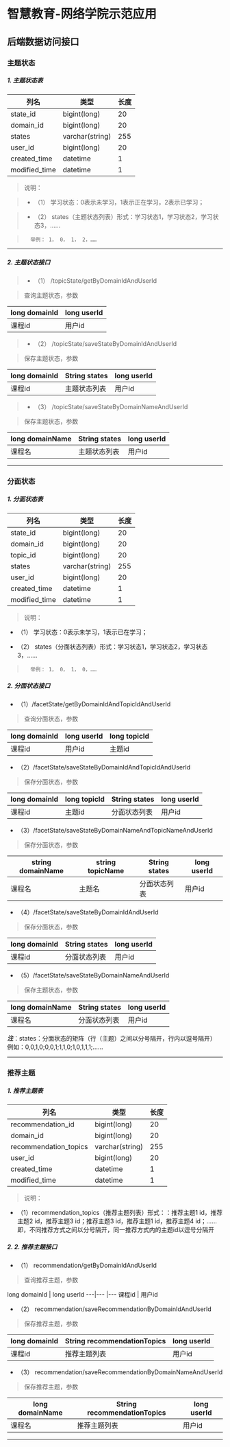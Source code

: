 # 智慧教育-网络学院示范应用


## 后端数据访问接口

### 主题状态

##### 1. **主题状态表**

列名 | 类型 | 长度
---|---|---
state_id | bigint(long) | 20
domain_id | bigint(long) | 20
states | varchar(string) | 255
user_id | bigint(long) | 20
created_time | datetime | 1
modified_time | datetime | 1


> 说明：

> - （1）	学习状态：0表示未学习，1表示正在学习，2表示已学习；

> - （2）	states（主题状态列表）形式：学习状态1，学习状态2，学习状态3，……

>       举例： 1， 0， 1， 2，……

---

##### 2.  **主题状态接口**  

> - （1）	/topicState/getByDomainIdAndUserId

> 查询主题状态，参数

long domainId | long userId
---|---
课程id | 用户id



> - （2）	/topicState/saveStateByDomainIdAndUserId

> 保存主题状态，参数

long domainId | String states | long userId
---|---|---
课程id | 主题状态列表 | 用户id
> - （3）	/topicState/saveStateByDomainNameAndUserId

> 保存主题状态，参数

long domainName | String states | long userId
---|---|---
课程名 | 主题状态列表 | 用户id

---

### 分面状态

##### 1. **分面状态表**

列名 | 类型 | 长度
---|---|---
state_id | bigint(long) | 20
domain_id | bigint(long) | 20
topic_id | bigint(long) | 20
states | varchar(string) | 255
user_id | bigint(long) | 20
created_time | datetime | 1
modified_time | datetime | 1

> 说明：

- （1）	学习状态：0表示未学习，1表示已在学习；

- （2）	states（分面状态列表）形式：学习状态1，学习状态2，学习状态3，……

>       举例： 1， 0， 1， 0，……

##### 2.  **分面状态接口**  

- （1）/facetState/getByDomainIdAndTopicIdAndUserId

> 查询分面状态，参数

long domainId | long userId | long topicId
---|--- |---
课程id | 用户id | 主题id
- （2）/facetState/saveStateByDomainIdAndTopicIdAndUserId

> 保存分面状态，参数

long domainId | long topicId | String states | long userId
---|---|---|---
课程id |主题id | 分面状态列表 | 用户id
- （3）/facetState/saveStateByDomainNameAndTopicNameAndUserId

> 保存分面状态，参数

string domainName | string topicName | String states | long userId
---|---|---|---
课程名 |主题名 | 分面状态列表 | 用户id
- （4）/facetState/saveStateByDomainIdAndUserId

> 保存分面状态，参数

long domainId | String states | long userId
---|---|---
课程id | 分面状态列表 | 用户id
- （5）/facetState/saveStateByDomainNameAndUserId

> 保存主题状态，参数

long domainName | String states | long userId
---|---|---
课程名 | 分面状态列表 | 用户id

***注***：states：分面状态的矩阵（行（主题）之间以分号隔开，行内以逗号隔开）
例如：0,0,1,0;0,0,1;1,1,0;1,0,1,1,1;……

---

### 推荐主题

##### 1. **推荐主题表**

列名 | 类型 | 长度
---|---|---
recommendation_id | bigint(long) | 20
domain_id | bigint(long) | 20
recommendation_topics | varchar(string) | 255
user_id | bigint(long) | 20
created_time | datetime | 1
modified_time | datetime | 1

> 说明：

- （1）recommendation_topics（推荐主题列表）形式：：推荐主题1 id，推荐主题2 id，推荐主题3 id；推荐主题3 id，推荐主题1 id，推荐主题4 id；……  
即，不同推荐方式之间以分号隔开，同一推荐方式内的主题id以逗号分隔开

##### 2.  **2.	推荐主题接口**  

- （1）	recommendation/getByDomainIdAndUserId

> 查询推荐主题，参数

long domainId | long userId 
---|--- |---
课程id | 用户id
- （2）	recommendation/saveRecommendationByDomainIdAndUserId

> 保存推荐主题，参数

long domainId | String recommendationTopics | long userId
---|---|---
课程id | 推荐主题列表 | 用户id
- （3）	recommendation/saveRecommendationByDomainNameAndUserId

> 保存推荐主题，参数

long domainName | String recommendationTopics | long userId
---|---|---
课程名 | 推荐主题列表 | 用户id

---

